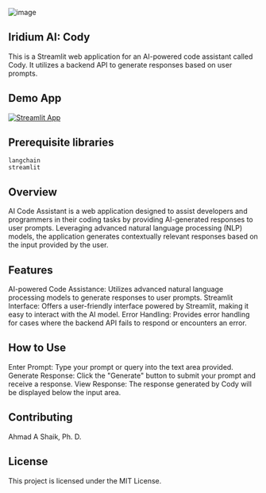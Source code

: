 
![image](https://github.com/ahmadalis2016/Iridium-AI-Image-Analysis/assets/130319416/3590b637-b72a-4a41-86ba-a556e9c22016) 

## Iridium AI: Cody

This is a Streamlit web application for an AI-powered code assistant called Cody. It utilizes a backend API to generate responses based on user prompts.

## Demo App

[![Streamlit App](https://static.streamlit.io/badges/streamlit_badge_black_white.svg)](https://iridium-ai-llama2chatbot.streamlitapp.com/)

## Prerequisite libraries

```
langchain
streamlit
```

## Overview

AI Code Assistant is a web application designed to assist developers and programmers in their coding tasks by providing AI-generated responses to user prompts. Leveraging advanced natural language processing (NLP) models, the application generates contextually relevant responses based on the input provided by the user.

## Features
AI-powered Code Assistance: Utilizes advanced natural language processing models to generate responses to user prompts.
Streamlit Interface: Offers a user-friendly interface powered by Streamlit, making it easy to interact with the AI model.
Error Handling: Provides error handling for cases where the backend API fails to respond or encounters an error.


## How to Use
Enter Prompt: Type your prompt or query into the text area provided.
Generate Response: Click the "Generate" button to submit your prompt and receive a response.
View Response: The response generated by Cody will be displayed below the input area.


## Contributing
Ahmad A Shaik, Ph. D.
 
## License
This project is licensed under the MIT License. 
